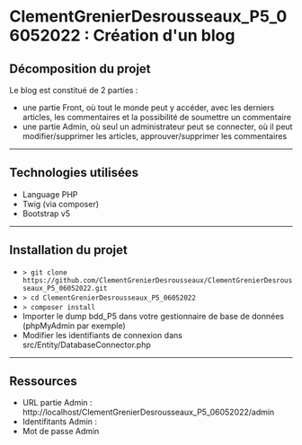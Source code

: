 # ClementGrenierDesrousseaux_P5_06052022 : Création d'un blog


## Décomposition du projet

Le blog est constitué de 2 parties : 
- une partie Front, où tout le monde peut y accéder, avec les derniers articles, les commentaires et la possibilité de soumettre un commentaire
- une partie Admin, où seul un administrateur peut se connecter, où il peut modifier/supprimer les articles, approuver/supprimer les commentaires

---

## Technologies utilisées
- Language PHP
- Twig (via composer)
- Bootstrap v5

---

## Installation du projet

- ``> git clone https://github.com/ClementGrenierDesrousseaux/ClementGrenierDesrousseaux_P5_06052022.git``
- ``> cd ClementGrenierDesrousseaux_P5_06052022``
- ``> composer install``
- Importer le dump bdd_P5 dans votre gestionnaire de base de données (phpMyAdmin par exemple)
- Modifier les identifiants de connexion dans src/Entity/DatabaseConnector.php

---

## Ressources

- URL partie Admin : http://localhost/ClementGrenierDesrousseaux_P5_06052022/admin
- Identifitants Admin : 
- Mot de passe Admin

